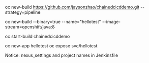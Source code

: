 oc new-build https://github.com/jaysonzhao/chainedcicddemo.git --strategy=pipeline

oc new-build --binary=true --name="hellotest" --image-stream=openshift/java:8

oc start-build chainedcicddemo

oc new-app hellotest
oc expose svc/hellotest


Notice: nexus_settings and project names in Jenkinsfile